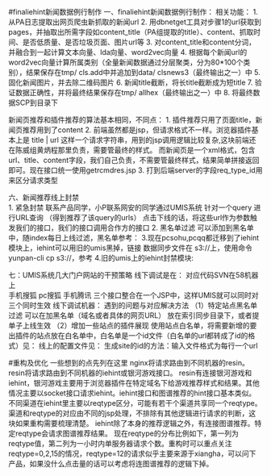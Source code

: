 #finaliehint新闻数据例行制作
一、finaliehint新闻数据例行制作：
相关功能：
        1.      从PA日志提取出网页爬虫新抓取的新闻url
        2.      用dbnetget工具对步骤1的url获取到pages，并抽取出所需字段如content_title（PA组提取的title）、content、抓取时间、是否低质量、是否垃圾页面、图片url等
        3.      对content_title和content分词，并融合到一起计算文本向量、lda向量、word2vec向量
        4.      根据每个新闻url的word2vec向量计算所属类别（全量新闻数据通过分层聚类，分为80*100个类别），结果保存在tmp/ cls.add中并追加到data/ clsnews3（最终输出之一）中
        5.      固化新闻图片，并去除二维码图片
        6.      新闻title截断，将长title截断成为短title
        7.      验证数据正确性，并将最终结果保存在tmp/ allhex（最终输出之一）中
        8.      将最终数据SCP到目录下
     
新闻页推荐和插件推荐的算法基本相同，不同点：
        1. 插件推荐只用了页面title，新闻页推荐用到了content
        2. 前端虽然都是jsp，但请求格式不一样。浏览器插件基本上是  title | url 这样一个请求字符串，用到的jsp调用逻辑比较复杂,这块前端还在陈威组黄炳程那里负责，需要管最终的样式。
而新闻页是一个xml格式，包含url、title、content字段，我们自己负责，不需要管最终样式，结果简单拼接返回即可。现在接口统一使用getrcmdres.jsp
        3. 打到后端server的字段req_type_id用来区分请求类型

六、新闻推荐线上封禁  
        1. 紧急封禁
            联系产品同学，小P联系网安的同学通过UMIS系统
            针对一个query   进行URL查询 （得到推荐了该query的urls）   点击下线的话，将这些url作为参数触发我们的接口，我们的接口调用合作方的接口
        2. 黑名单过滤
            可以添加到黑名单中，随index每日上线过滤，黑名单参考：
        3.现在pcsohu,pcqq都迁移到了iehint模块上，iehint可以用旧的umis黑掉，链接
            数据同步文件在 s3://上，使用命令yunpan-cli cp s3://，参考
        4.旧的umis上的iehint封禁模块:

七：UMIS系统几大门户网站的干预策略
        线下调试是在： 对应代码SVN在58机器上  
手机搜狐  pc搜狐 手机腾讯  三个接口整合在一个JSP中，这样UMIS就可以同时对三个同时生效
        线下调试机器：
遇到的问题与对应解决方法
（1）特定站点黑名单过滤
        可以在加黑名单（域名或者具体的网页URL） 放在索引同步目录下，或者提单子上线生效
（2）增加一些站点的插件展现
        使用站点白名单，将需要新增的要出插件的站点放在白名单中，白名单是一个id文件（白名单的url都转成了id的格式）见：
        线上的配置文件见：
        生成site的id的方法：输入文件格式为每行一个url


#重构及优化
一些想到的点先列在这里
nginx将请求路由到不同机器的resin。resin将请求路由到不同机器的iehint或银河游戏接口。
resin有连接银河游戏和iehint，银河游戏主要用于浏览器插件在特定域名下给游戏推荐样式和结果。其他情况主要以socket接口请求iehint。iehint接口和图谱推荐的hint接口基本类似。
不同渠道在iehint里主要以reqtype区分，可能有若干个渠道共享同一个reqtype。渠道和reqtype的对应由不同的jsp处理，不排除有其他逻辑进行请求的判断，这块如果重构需要梳理清楚。
iehint除了本身的推荐逻辑之外，有连接图谱推荐。特定reqtype会请求图谱推荐结果。
现在reqtype的分布比例如下，第一列为reqtype值，第二列为一小时内单服务器请求个数。重构时可以重点关注reqtype=0,2,15的情况，reqtype=12的请求似乎主要来源于xiangha，可以问下产品，如果没什么点击量的话可以考虑将连图谱推荐的逻辑下掉。
